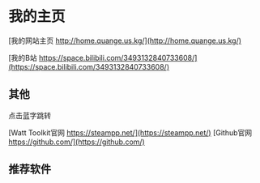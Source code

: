 # 我的主页

[我的网站主页 http://home.quange.us.kg/](http://home.quange.us.kg/)

[我的B站 https://space.bilibili.com/3493132840733608/](https://space.bilibili.com/3493132840733608/)

## 其他

点击蓝字跳转

[Watt Toolkit官网 https://steampp.net/](https://steampp.net/)
[Github官网 https://github.com/](https://github.com/)

## 推荐软件

